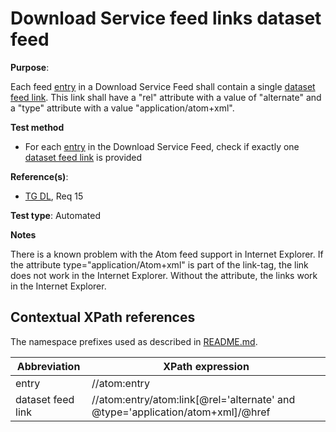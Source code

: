# Download Service feed links dataset feed

**Purpose**:

Each feed [entry](#entry) in a Download Service Feed shall contain a single [dataset feed link](#datasetfeedlink). This link shall have a "rel" attribute with a value of "alternate" and a "type" attribute with a value "application/atom+xml".

**Test method**

* For each [entry](#entry) in the Download Service Feed, check if exactly one [dataset feed link](#datasetfeedlink) is provided

**Reference(s)**:

* [TG DL](README.md#ref_TG_DL), Req 15

**Test type**: Automated

**Notes**

There is a known problem with the Atom feed support in Internet Explorer. If the attribute type="application/Atom+xml" is part of the link-tag, the link does not work in the Internet Explorer. Without the attribute, the links work in the Internet Explorer.

## Contextual XPath references

The namespace prefixes used as described in [README.md](README.md#namespaces).

Abbreviation                                               |  XPath expression
---------------------------------------------------------- | -------------------------------------------------------------------------
entry <a name="entry"></a> | //atom:entry
dataset feed link <a name="datasetfeedlink"></a> | //atom:entry/atom:link[@rel='alternate' and @type='application/atom+xml]/@href
